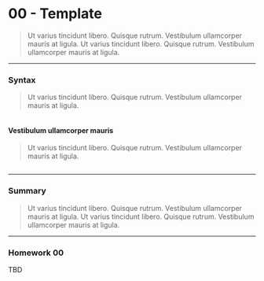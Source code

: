 00 - Template
===============

> Ut varius tincidunt libero. Quisque rutrum. Vestibulum ullamcorper mauris at ligula. Ut varius tincidunt libero. Quisque rutrum. Vestibulum ullamcorper mauris at ligula.

***

### Syntax
> Ut varius tincidunt libero. Quisque rutrum. Vestibulum ullamcorper mauris at ligula. 

```html

```

#### Vestibulum ullamcorper mauris
> Ut varius tincidunt libero. Quisque rutrum. Vestibulum ullamcorper mauris at ligula.

```html

```

***

### Summary
> Ut varius tincidunt libero. Quisque rutrum. Vestibulum ullamcorper mauris at ligula. Ut varius tincidunt libero. Quisque rutrum. Vestibulum ullamcorper mauris at ligula.

***

### Homework 00

TBD